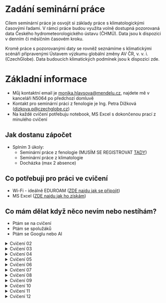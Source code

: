 # Zadání seminární práce
Cílem seminární práce je osvojit si základy práce s klimatologickými časovými řadami. V rámci práce budou využita volně dostupná pozorovaná data Českého hydrometeorologického ústavu (ČHMÚ). Data jsou k dispozici v denním či měsíčním časovém kroku.

Kromě práce s pozorovanými daty se rovněž seznámíme s klimatickými scénáři připravenými Ústavem výzkumu globální změny AV ČR, v. v. i. (CzechGlobe). Data budoucích klimatických podmínek jsou k dispozici zde.

# Základní informace
- Můj kontaktní email je monika.hlavsova@mendelu.cz, najdete mě v kanceláři N5064 po předchozí domluvě
- Kontakt pro seminární práci z fenologie je Ing. Petra Dížková (dizkova.p@czechglobe.cz)
- Na každé cvičení potřebuju notebook, MS Excel s dokončenou prací z minulého cvičení

## Jak dostanu zápočet
- Splním 3 úkoly:
  - Seminární práce z fenologie (MUSÍM SE REGISTROVAT [TADY](http://www.fenofaze.cz/extranet/cs/sign/up-student/))
  - Seminární práce z klimatologie
  - Docházka (max 2 absence)   

## Co potřebuji pro práci ve cvičení
- Wi-Fi - ideálně EDUROAM ([ZDE najdu jak se připojit](https://eduroam.mendelu.cz/25350-navody-k-instalaci))
- MS Excel ([ZDE najdu jak ho získám](https://tech.mendelu.cz/25346-instalace-baliku-microsoft))

## Co mám dělat když něco nevím nebo nestíhám?
  - Ptám se na cvičení
  - Ptám se spolužáků
  - Ptám se Googlu nebo AI

<details markdown="1">
<summary> Cvičení 02 </summary>

# Cvičení 02 (02.10.2025) - Zadání seminární práce z klimatologie, získání dat

- Cílem cvičení je vybrat si stanici se kterou budu v rámci semestru pracovat a získat výchozí data pro další práci
- __Na konci cvičení mám MS Excel soubor s měsíčními daty pro průměrné teploty vzduchu a sumy srážek pro mojí vybranou stanici__

## DŮLEŽITÉ ODKAZY ##
- Mapa stanic Českého hydrometeorologického ústavu: [Mapa stanic ZDE](https://www.chmi.cz/files/portal/docs/poboc/OS/stanice/ShowStations_CZ.html)
- Metadatový soubor pro vyhledání identifikátoru stanic: [Metadata ZDE](https://opendata.chmi.cz/meteorology/climate/historical_csv/metadata/meta1.csv)
- Datový repozitář ČHMÚ: [Datový repozitář ZDE](https://opendata.chmi.cz/meteorology/climate/historical_csv/data/)

## Postup získání dat ##

1. Pro práci ve cvičení a na seminární práci vytvořím nový MS Excel soubor, který pojmenuju jako __PrijmeniJmeno_AgroMeteo.xlsx__ (uložím si ho, vím kde je, budu ho potřebovat každé cvičení)

2. Na mapě stanic vyberu stanici [Mapa stanic ZDE](https://www.chmi.cz/files/portal/docs/poboc/OS/stanice/ShowStations_CZ.html)
     - 2.1 V legendě vyberu stanice podle legendy (zakliknu T a SRA a hledám stanici kde se obě veličiny sledují)
     - 2.2 Každý student ve skupině si vybere jinou stanici
     - 2.3 Zapamatuji (opíšu si) z mapy ID stanice (např. B2KUCH01) a jméno
     - 2.4 nevybírám si následující stanice (nedostatečná data)
          - _Žamberk_, _Třebařov_, _Ústí nad Orlicí_, _Jičín_, _Libice nad Doubravou_ 

3. Stáhnu si z odkazu soubor s metadaty o stanicích [Metadata ZDE](https://opendata.chmi.cz/meteorology/climate/historical_csv/metadata/meta1.csv)
     - 3.1 Otevřu metadatový soubor v MS Excel
     - 3.2 Vyhledám svoji vybranou stanici pomocí jména či ID stanice
     - 3.3 Ověřím že stanice měří kontinuálně od roku 1961, pokud ne, raději zvolím jinou
     - 3.4 Poznačím si interní kód stanice (sloupec A "WSI")
     - 3.5 Poznačím si souřadnice stanice (sloupce F "GEOGR1" a G "GEOGR2") a nadmořskou výšku (sloupec H "ELEVATION")

4. Vrátím se na stránky datového repozitáře [Datový repozitář ZDE](https://opendata.chmi.cz/meteorology/climate/historical_csv/data/)
     - 4.1 Volím složku __monthly__
     - 4.2 Budeme pracovat se dvěma složkami - __temperature__ a __precipitation__ (postup bude stejný, začneme teplotou)
     - 4.3 Nyní využiji svůj interní kód stanice (_viz. bod 3.4_) a pomocí něj vyhledám příslušné soubory (__CTRL+F__)
     - 4.4 Zajímá nás pouze soubor označený "T" (Nezajímá nás: TMA, TMI, TMInoc, TPM) a ten stáhneme
     - 4.5 Zopakuji postup získání dat pro srážky
   
5. Příprava vstupních dat
     - 5.1 Otevřu stažený CSV soubor v MS Excel 
     - 5.2 Rozdělíme data do sloupců (POZOR NA HODNOTY! - Podívám se do sloupce "VALUE" jestli tam nevidím žádné římské číslice - Excel možná bude převádět vaše čísla na datumy, pokud jo, zavřu soubor a nejdříve upravím data dle bodu "Úprava dat" na konci zadání)
     - 5.3 U teploty nezapomenu vyfiltrovat pouze průměrné hodnoty ("AVG" - sloupce E a F): výsledkem jsou měsíční hodnoty průměrné teploty vzduchu ve všech letech dostupných pro moji stanici
     - 5.4 Data ze sloupců C ("YEAR"), D ("MONTH") a G ("VALUE") zkopíruji do připraveného Excelu (viz __Krok 1__) na první list
     - 5.5 Sloupec "VALUE" přejmenuji na TAVG
     - 5.6 Zopakuji postup pro srážky (hodnota "SUM" ze sloupce F "MDFUNCTION")

6. Bonus
     - 6.1 Z dat srážek a průměrných denních teplot si vytvořím jednoduchý spojnicový graf a podívám se na průběh hodnot v čase

Úprava dat (návod pro Windows):
- 1: najdu si pomocí průzkumníku souborů stažená data ve formátu csv
- 2: Pravým tlačítkem myši otevřu na souboru kontextovou nabídku a zvolím "Otevřít v aplikaci poznámkový blok"
- 3: Data se otevřou v poznámkovém bloku
- 4: Zmáčknu současně klávesy __CTRL__ a __H__ a otevře si mi nabídka "Najít a nahradit"
- 5: Nejdříve nahradím všechny symboly čárky (,) za symboly středník (;) a dám "Nahradit vše" (Všechny čárky v souboru by měly nyní být změněny na středníky
- 6: Pak opakuji postup a nahradím všechny symboly tečky (.) za symboly čárky (,)
- 7: Uložím soubor (klávesová zkratka __CTRL__ a __S__) a otevřu ho  aplikaci MS Excel - nyní by už mělo být vše v pořádku a pokračuju filtrováním dat (bod 5.3)

## Další zdroje:
  - (OS Windows) Klávesové zkratky a mapa znaků pro českou klávesnici: [ZDE](http://www.ceskaklavesnice.cz/zkratky) 
</details>

<details markdown="1">
<summary> Cvičení 03 </summary>
# Cvičení 03 (09.10.2025) - Radiační bilance
- Cílem cvičení je vysvětlit si základní terminologii k tématu solární radiace, pochopení vztahu radiace a teploty vzduchu a otestovat si možnosti získání dat z jiných zdrojů než je ČHMÚ
- __Na konci cvičení mám MS Excel soubor s novým listem kde srovnáme měsíční hodnoty solární radiace a teplot pro naši vybranou stanici__
  
## DŮLEŽITÉ ODKAZY ##
- Data pro radiaci: [Data k získání ZDE](https://ads.atmosphere.copernicus.eu/datasets/cams-solar-radiation-timeseries?tab=overview)

## Postup práce ve cvičení ##

1. Ve svém MS Excel souboru __PrijmeniJmeno_AgroMeteo.xlsx__ vytvořím nový list a pojmenuji ho TeplotaRadiace
 - 1.1 Do prvních 3 sloupců na novém listu nakopíruji data ze sloupců obsahujících __rok, měsíc a hodnoty teploty vzduchu__ z listu s daty pro teplotu
 - 1.2 Nechám si pouze hodnoty pro rok 2004-2024 a zbytek mohu z tohoto listu smazat (__pozor, nesmažte si hodnoty z originálních dat teploty, které máte na listu _Teplota___)

2. Získám data pro solární radiaci ze služby Copernicus
 - 2.1 Na stránkách Copernicus [Data k získání ZDE](https://ads.atmosphere.copernicus.eu/datasets/cams-solar-radiation-timeseries?tab=overview) vyberu záložku __Download__ (MUSÍM SE REGISTROVAT)
 - 2.2 Vyplním formulář pro získání dat s pomocí následující nápovědy
 - 2.3 U výběru __Sky type__ volím __Both cloud-free and actual weather conditions__
 - 2.4 Zadám souřadnice mojí stanice (pokud jsem si minule neopsal souřadnice, najdu si je pomocí mapy.cz). Na mapě mohu zkontrolovat že jsem souřadnice zadal správně a poloha puntíku cca odpovídá poloze mojí stanice
 - 2.5 Zadám nadmořskou výšku mojí stanice
 - 2.6 Jako rozpětí datumů zvolím __2004-01-01 až 2024-12-31__
 - 2.7 U výběru __Time step__ volím __1 month__
 - 2.8 U výběru __Time reference__ volím __True solar time__
 - 2.9 U výběru __Data format__ volím __CSV__
 - 2.10 Potvrdím potřebné souhlasy a požádám o data - budeme pár minut čekat než se pro nás data vygenerují a pak si je stáhneme

3. Práce se staženými daty solární radiace
 - 3.1 Stažený soubor otevřeme v programu MS EXCEL, pomocí kombinace kláves __CTRL__ a __H__ (nebo nástroje __Najít a nahradit__) najdeme čárky a nahradíme je středníky (;), dále nahradíme tečky za čárky
 - 3.2 Použijeme trik s rozdělením dat do sloupců (Vyberu sloupec _A_ a na kartě _Data_ zvolím _Text do sloupců_), kde máme středník jako oddělovač
 - 3.3 Prozkoumáme hlavičky souboru a co v nich vše můžeme vidět za informace
 - 3.4 Pro další postup budeme pracovat s hodnotami __Globální radiace__ označená jako __GHI__
 - 3.5 Vybereme hodnoty ze sloupce __GHI__ a __Observation period__ a nakopírujeme je na náš připravený list TeplotaRadiace v MS Excel
</details>
  
<details markdown="1">
<summary> Cvičení 04 </summary>
# Cvičení 04 (16.10.2025) - Energetická bilance
</details>
  
<details markdown="1"> 
<summary> Cvičení 05 </summary>
# Cvičení 05 (23.10.2025) - Změna klimatu
</details>
  
<details markdown="1">
<summary> Cvičení 06 </summary>
# Cvičení 06 (30.10.2025) - Teplota vzduchu
</details>
  
<details markdown="1">
<summary> Cvičení 07 </summary>
# Cvičení 07 (06.11.2025) - Charakteristické dny
</details>
  
<details markdown="1">
<summary> Cvičení 08 </summary>
# Cvičení 08 (13.11.2025) - Vlhkost vzduchu a výpar
</details>
  
<details markdown="1">
<summary> Cvičení 09 </summary>
# Cvičení 09 (20.11.2025) - Srážky
</details>
  
<details markdown="1">
<summary> Cvičení 10 </summary>
# Cvičení 10 (27.11.2025) - Sucho
</details>
  
<details markdown="1">
<summary> Cvičení 11 </summary>
# Cvičení 11 (04.12.2025) - Tlak a vítr
</details>
  
<details markdown="1">
<summary> Cvičení 12 </summary>
# Cvičení 12 (11.12.2025) - Kontrola seminárních prací a zápočty
</details>


